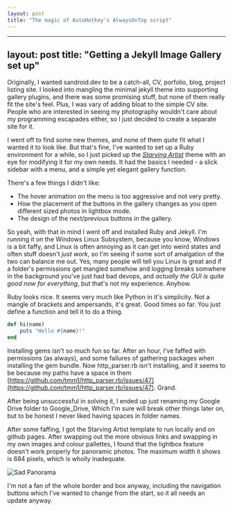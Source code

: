 ```yaml
---
layout: post
title: "The magic of AutoHotkey's AlwaysOnTop script"
---
```


---
layout: post
title: "Getting a Jekyll Image Gallery set up"
---

Originally, I wanted sandroid.dev to be a catch-all, CV, porfolio, blog, project listing site. I looked into mangling the minimal jekyll theme into 
supporting gallery plugins, and there was some promising stuff, but none of them really fit the site's feel. Plus, I was vary of adding bloat to
the simple CV site. People who are interested in seeing my photography wouldn't care about my programming escapades either, so I just 
decided to create a separate site for it. 

I went off to find some new themes, and none of them *quite* fit what I wanted it to look like. But that's fine, I've wanted to set up 
a Ruby environment for a while, so I just picked up the *[Starving Artist](https://chrisanthropic.github.io/starving-artist-jekyll-theme/illustration/)* theme 
with an eye for modifying it for my own needs. It had the basics I needed - a slick sidebar with a menu, and a simple yet elegant gallery function. 

There's a few things I didn't like: 

* The hover animation on the menu is too aggressive and not very pretty. 
* How the placement of the buttons in the gallery changes as you open different sized photos in lightbox  mode. 
* The design of the next/previous buttons in the gallery. 

So yeah, with that in mind I went off and installed Ruby and Jekyll. I'm running it on the Windows Linux Subsystem, because you know, Windows is a bit faffy, 
and Linux is often annoying as it can get into weird states and often stuff doesn't *just work*, so I'm seeing if some sort of amalgation of the two can 
balance me out. Yes, many people will tell you Linux is great and if a folder's permissions get mangled somehow and logging breaks somwhere in the background
you've just had bad devops, and *actually the GUI is quite good now for everything*, but that's not my experience. Anyhow. 

Ruby looks nice. It seems very much like Python in it's simplicity. Not a mangle of brackets and ampersands, it's 
great. Good times so far. You just define a function and tell it to do a thing. 

```ruby
def hi(name)
    puts "Hello #{name}!"
end
```

Installing gems isn't so much fun so far. After an hour, I've faffed with permissions (as always), and some failures
of gathering packages when installing the gem bundle. Now http_parser.rb isn't installing, and it seems to be because
my paths have a space in them [https://github.com/tmm1/http_parser.rb/issues/47](https://github.com/tmm1/http_parser.rb/issues/47). Grand. 

After being unsuccessful in solving it, I ended up just renaming my Google Drive folder to Google_Drive, Which I'm sure will break other things later on, 
but to be honest I never liked having spaces in folder names. 

After some faffing, I got the Starving Artist template to run locally and on github pages. After swapping out the more obvious links and swapping in my own 
images and colour pallettes, I found that the lightbox feature doesn't work properly for panoramic photos. The maximum width it shows is 684 pixels, which 
is wholly inadequate. 

![Sad Panorama](small_panorama.jpg)


I'm not a fan of the whole border and box anyway, including the navigation buttons which I've wanted to change from the start, so it all needs an update anyway.

